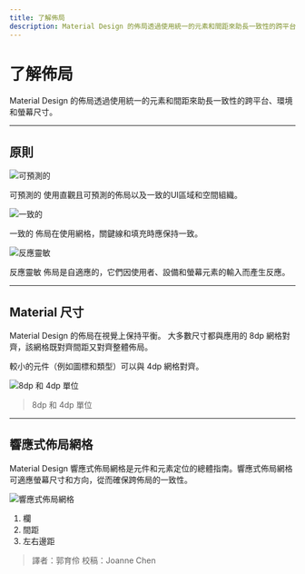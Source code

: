 ```yaml
---
title: 了解佈局
description: Material Design 的佈局透過使用統一的元素和間距來助長一致性的跨平台、環境和螢幕尺寸。
---
```


# 了解佈局

Material Design 的佈局透過使用統一的元素和間距來助長一致性的跨平台、環境和螢幕尺寸。

---

## 原則

![可預測的](https://i.imgur.com/h1zEm4k.png)

可預測的
使用直觀且可預測的佈局以及一致的UI區域和空間組織。


![一致的](https://i.imgur.com/jQ09heL.png)

一致的
佈局在使用網格，關鍵線和填充時應保持一致。


![反應靈敏](https://i.imgur.com/DpWnoWd.png)

反應靈敏
佈局是自適應的，它們因使用者、設備和螢幕元素的輸入而產生反應。

---

## Material 尺寸

Material Design 的佈局在視覺上保持平衡。 大多數尺寸都與應用的 8dp 網格對齊，該網格既對齊間距又對齊整體佈局。

較小的元件（例如圖標和類型）可以與 4dp 網格對齊。

![8dp 和 4dp 單位](https://i.imgur.com/j7exkqr.png)

> 8dp 和 4dp 單位

---

## 響應式佈局網格

Material Design 響應式佈局網格是元件和元素定位的總體指南。響應式佈局網格可適應螢幕尺寸和方向，從而確保跨佈局的一致性。

![響應式佈局網格](https://i.imgur.com/8NhZDr5.png)

1. 欄
2. 間距
3. 左右邊距

> 譯者：郭育伶
> 校稿：Joanne Chen